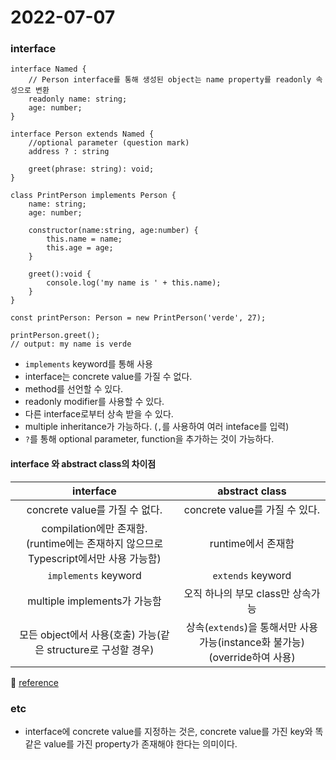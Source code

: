 # 2022-07-07

### interface

```
interface Named {
    // Person interface를 통해 생성된 object는 name property를 readonly 속성으로 변환
    readonly name: string;
    age: number;
}

interface Person extends Named {
    //optional parameter (question mark)
    address ? : string

    greet(phrase: string): void;
}

class PrintPerson implements Person {
    name: string;
    age: number;
    
    constructor(name:string, age:number) {
        this.name = name;
        this.age = age;
    }

    greet():void {
        console.log('my name is ' + this.name);
    }
}

const printPerson: Person = new PrintPerson('verde', 27);

printPerson.greet();
// output: my name is verde
```
- `implements` keyword를 통해 사용
- interface는 concrete value를 가질 수 없다.
- method를 선언할 수 있다.
- readonly modifier를 사용할 수 있다.
- 다른 interface로부터 상속 받을 수 있다.
- multiple inheritance가 가능하다. (`,`를 사용하여 여러 inteface를 입력)
- `?`를 통해 optional parameter, function을 추가하는 것이 가능하다.

#### interface 와 abstract class의 차이점

| interface                                                                                 |                    abstract class |
| :---------------------------------------------------------------------------------------: | :-------------------------------: |
| concrete value를 가질 수 없다.                                                            |    concrete value를 가질 수 있다. |
| compilation에만 존재함.<br />(runtime에는 존재하지 않으므로 Typescript에서만 사용 가능함) |                runtime에서 존재함 |
| `implements` keyword                                                                        |                   `extends` keyword |
| multiple implements가 가능함                                                              | 오직 하나의 부모 class만 상속가능 |
| 모든 object에서 사용(호출) 가능(같은 structure로 구성할 경우) | 상속(`extends`)을 통해서만 사용 가능(instance화 불가능)<br>(override하여 사용) |

 
 :memo: [reference](https://stackoverflow.com/questions/50110844/what-is-the-difference-between-interface-and-abstract-class-in-typescript)

### etc
- interface에 concrete value를 지정하는 것은, concrete value를 가진 key와 똑같은 value를 가진 property가 존재해야 한다는 의미이다.
